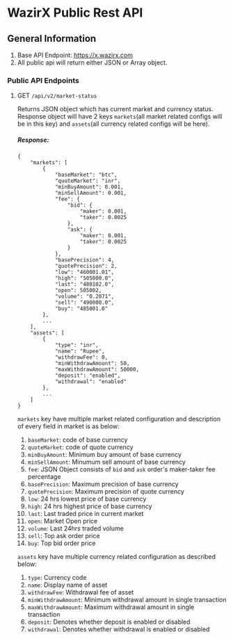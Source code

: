 # WazirX Public Rest API

## General Information
1. Base API Endpoint: https://x.wazirx.com
1. All public api will return either JSON or Array object.

### Public API Endpoints

1. GET `/api/v2/market-status`

    Returns JSON object which has current market and currency status. Response object will have 2 keys `markets`(all market related configs will be in this key) and `assets`(all currency related configs will be here). 
    ##### Response:
    ```
    {
        "markets": [
            {
                "baseMarket": "btc",
                "quoteMarket": "inr",
                "minBuyAmount": 0.001,
                "minSellAmount": 0.001,
                "fee": {
                    "bid": {
                        "maker": 0.001,
                        "taker": 0.0025
                    },
                    "ask": {
                        "maker": 0.001,
                        "taker": 0.0025
                    }
                },
                "basePrecision": 4,
                "quotePrecision": 2,
                "low": "460001.01",
                "high": "505000.0",
                "last": "480102.0",
                "open": 505002,
                "volume": "0.2071",
                "sell": "490000.0",
                "buy": "485001.0"
            },
            ...
        ],
        "assets": [
            {
                "type": "inr",
                "name": "Rupee",
                "withdrawFee": 0,
                "minWithdrawAmount": 50,
                "maxWithdrawAmount": 50000,
                "deposit": "enabled",
                "withdrawal": "enabled"
            },
            ...
        ]
    }
    ```
    
    `markets` key have multiple market related configuration and description of every field in market is as below:
    
    1. `baseMarket`: code of base currency
    1. `quoteMarket`: code of quote currency
    1. `minBuyAmount`: Minimum buy amount of base currency
    1. `minSellAmount`: Minumum sell amount of base currency
    1. `fee`: JSON Object consists of `bid` and `ask` order's maker-taker fee percentage
    1. `basePrecision`: Maximum precision of base currency 
    1. `quotePrecision`: Maximum  precision of quote currency
    1. `low`: 24 hrs lowest price of base currency
    1. `high`: 24 hrs highest price of base currency
    1. `last`: Last traded price in current market
    1. `open`: Market Open price
    1. `volume`: Last 24hrs traded volume
    1. `sell`: Top ask order price
    1. `buy`: Top bid order price
    
    `assets` key have multiple currency related configuration as described below:
    
    1. `type`: Currency code
    1. `name`: Display name of asset
    1. `withdrawFee`: Withdrawal fee of asset
    1. `minWithdrawAmount`: Minimum withdrawal amount in single transaction
    1. `maxWithdrawAmount`: Maximum withdrawal amount in single transaction
    1. `deposit`: Denotes whether deposit is enabled or disabled
    1. `withdrawal`: Denotes whether withdrawal is enabled or disabled